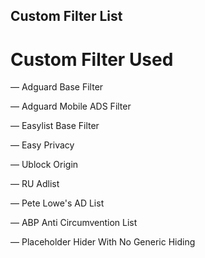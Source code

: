 ## Custom Filter List

# Custom Filter Used
— Adguard Base Filter

— Adguard Mobile ADS Filter

— Easylist Base Filter

— Easy Privacy

— Ublock Origin

— RU Adlist

— Pete Lowe's AD List

— ABP Anti Circumvention List

— Placeholder Hider With No Generic Hiding
